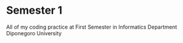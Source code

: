 
# Semester 1

All of my coding practice at First Semester in Informatics Department Diponegoro University 
